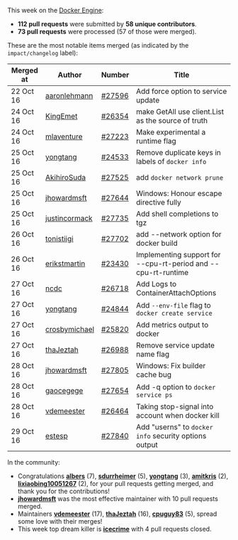 This week on the [Docker Engine](https://github.com/docker/docker):

  - **112 pull requests** were submitted by **58 unique contributors**.
  - **73 pull requests** were processed (57 of those were merged).

These are the most notable items merged (as indicated by the `impact/changelog` label):

  Merged at | Author                                  | Number                                                 | Title
  ----------|-----------------------------------------|--------------------------------------------------------|--------------------------------------------------------------
  22 Oct 16 | [aaronlehmann](https://github.com/aaronlehmann) | [#27596](https://github.com/docker/docker/issues/27596) | Add force option to service update
  24 Oct 16 | [KingEmet](https://github.com/KingEmet) | [#26354](https://github.com/docker/docker/issues/26354) | make GetAll use client.List as the source of truth
  24 Oct 16 | [mlaventure](https://github.com/mlaventure) | [#27223](https://github.com/docker/docker/issues/27223) | Make experimental a runtime flag
  25 Oct 16 | [yongtang](https://github.com/yongtang) | [#24533](https://github.com/docker/docker/issues/24533) | Remove duplicate keys in labels of `docker info`
  25 Oct 16 | [AkihiroSuda](https://github.com/AkihiroSuda) | [#27525](https://github.com/docker/docker/issues/27525) | add `docker network prune`
  25 Oct 16 | [jhowardmsft](https://github.com/jhowardmsft) | [#27644](https://github.com/docker/docker/issues/27644) | Windows: Honour escape directive fully
  25 Oct 16 | [justincormack](https://github.com/justincormack) | [#27735](https://github.com/docker/docker/issues/27735) | Add shell completions to tgz
  26 Oct 16 | [tonistiigi](https://github.com/tonistiigi) | [#27702](https://github.com/docker/docker/issues/27702) | add --network option for docker build
  26 Oct 16 | [erikstmartin](https://github.com/erikstmartin) | [#23430](https://github.com/docker/docker/issues/23430) | Implementing support for --cpu-rt-period and --cpu-rt-runtime
  27 Oct 16 | [ncdc](https://github.com/ncdc) | [#26718](https://github.com/docker/docker/issues/26718) | Add Logs to ContainerAttachOptions
  27 Oct 16 | [yongtang](https://github.com/yongtang) | [#24844](https://github.com/docker/docker/issues/24844) | Add `--env-file` flag to `docker create service`
  27 Oct 16 | [crosbymichael](https://github.com/crosbymichael) | [#25820](https://github.com/docker/docker/issues/25820) | Add metrics output to docker
  27 Oct 16 | [thaJeztah](https://github.com/thaJeztah) | [#26988](https://github.com/docker/docker/issues/26988) | Remove service update name flag
  28 Oct 16 | [jhowardmsft](https://github.com/jhowardmsft) | [#27805](https://github.com/docker/docker/issues/27805) | Windows: Fix builder cache bug
  28 Oct 16 | [gaocegege](https://github.com/gaocegege) | [#27654](https://github.com/docker/docker/issues/27654) | Add -q option to `docker service ps`
  28 Oct 16 | [vdemeester](https://github.com/vdemeester) | [#26464](https://github.com/docker/docker/issues/26464) | Taking stop-signal into account when docker kill
  29 Oct 16 | [estesp](https://github.com/estesp) | [#27840](https://github.com/docker/docker/issues/27840) | Add &#34;userns&#34; to `docker info` security options output

In the community:

  - Congratulations **[albers](https://github.com/albers)** (7), **[sdurrheimer](https://github.com/sdurrheimer)** (5), **[yongtang](https://github.com/yongtang)** (3), **[amitkris](https://github.com/amitkris)** (2), **[lixiaobing10051267](https://github.com/lixiaobing10051267)** (2), for your pull requests getting merged, and thank you for the contributions!
  - **[jhowardmsft](https://github.com/jhowardmsft)** was the most effective maintainer with 10 pull requests merged.
  - Maintainers **[vdemeester](https://github.com/vdemeester)** (17), **[thaJeztah](https://github.com/thaJeztah)** (16), **[cpuguy83](https://github.com/cpuguy83)** (5), spread some love with their merges!
  - This week top dream killer is **[icecrime](https://github.com/icecrime)** with 4 pull requests closed.
